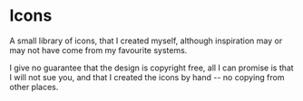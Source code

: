 # Icons

A small library of icons, that I created myself, although inspiration may or may not have come from my favourite systems.

I give no guarantee that the design is copyright free, all I can promise is that I will not sue you, and that I created the icons by hand -- no copying from other places.
